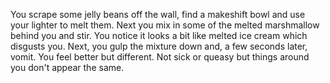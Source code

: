 You scrape some jelly beans off the wall, find a makeshift bowl and use your lighter
to melt them. Next you mix in some of the melted marshmallow behind you and stir. You
notice it looks a bit like melted ice cream which disgusts you. Next, you gulp
the mixture down and, a few seconds later, vomit. You feel better but different. Not
sick or queasy but things around you don't appear the same.